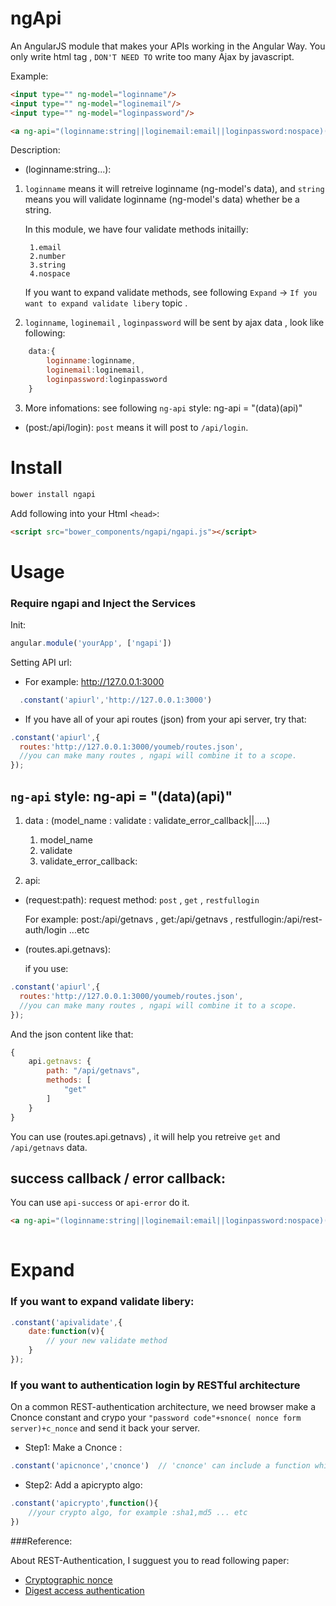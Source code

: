ngApi
=========

An AngularJS module that makes your APIs working in the Angular Way.
You only write html tag , `DON'T NEED TO` write too many Ajax by javascript.

Example:

```html
<input type="" ng-model="loginname"/>
<input type="" ng-model="loginemail"/>
<input type="" ng-model="loginpassword"/>

<a ng-api="(loginname:string||loginemail:email||loginpassword:nospace)(post:/api/login)" api-success="if you have or not" api-error="if you have or not">send</a>
```

Description:

* (loginname:string...):
    
1. `loginname` means it will retreive loginname (ng-model's data), and `string` means you will validate loginname (ng-model's data) whether be a string.

    In this module, we have four validate methods initailly:
        
        1.email 
        2.number 
        3.string 
        4.nospace
        
    If you want to expand validate methods, see following `Expand` -> `If you want to expand validate libery` topic .

2. `loginname`, `loginemail` , `loginpassword` will be sent by ajax data , look like following:

```javascript 
    data:{
        loginname:loginname,
        loginemail:loginemail,
        loginpassword:loginpassword
    }
```
3. More infomations: see following `ng-api` style: ng-api = "(data)(api)" 



* (post:/api/login): `post` means it will post to `/api/login`.



Install
=======

```bash
bower install ngapi
```

Add following into your Html `<head>`:

```html
<script src="bower_components/ngapi/ngapi.js"></script>
```



Usage
=======

### Require ngapi and Inject the Services

Init:

```javascript
angular.module('yourApp', ['ngapi'])
```

Setting API url: 

* For example: http://127.0.0.1:3000
  
```javascript 
  .constant('apiurl','http://127.0.0.1:3000')
```
  
* If you have all of your api routes (json) from your api server, try that:

```javascript
.constant('apiurl',{
  routes:'http://127.0.0.1:3000/youmeb/routes.json',
  //you can make many routes , ngapi will combine it to a scope.
});
```

## `ng-api` style: ng-api = "(data)(api)" 

1. data : (model_name : validate : validate_error_callback||.....)
    
    1. model_name
    2. validate
    3. validate_error_callback:

2. api: 
    
* (request:path): 
    request method: `post` , `get` , `restfullogin`

    For example: post:/api/getnavs , get:/api/getnavs , restfullogin:/api/rest-auth/login ...etc
* (routes.api.getnavs):
    
    if you use:

```javascript
.constant('apiurl',{
  routes:'http://127.0.0.1:3000/youmeb/routes.json',
  //you can make many routes , ngapi will combine it to a scope.
});
```
And the json content like that:

```javascript   
{
    api.getnavs: {
        path: "/api/getnavs",
        methods: [
            "get"
        ]
    }
}
```
You can use (routes.api.getnavs) , it will help you retreive `get` and `/api/getnavs` data.


## success callback / error callback:

You can use `api-success` or `api-error` do it.

```html
<a ng-api="(loginname:string||loginemail:email||loginpassword:nospace)(post:/api/login)" api-success="your scope function" api-error="your scope function">send</a>
    
```



Expand
=======

### If you want to expand validate libery:

```javascript
.constant('apivalidate',{
    date:function(v){
        // your new validate method
    }
});
```

  
### If you want to authentication login by RESTful architecture

On a common REST-authentication architecture, we need browser make a Cnonce constant and crypo your `"password code"+snonce( nonce form server)+c_nonce` and send it back your server.

* Step1: Make a Cnonce : 

```javascript
.constant('apicnonce','cnonce')  // 'cnonce' can include a function which will make a new cnonce code 
```

* Step2: Add a apicrypto algo:

```javascript 
.constant('apicrypto',function(){
    //your crypto algo, for example :sha1,md5 ... etc
})

```

###Reference:

About REST-Authentication, I sugguest you to read following paper:

* [Cryptographic nonce](http://en.wikipedia.org/wiki/Cryptographic_nonce)
* [Digest access authentication](http://en.wikipedia.org/wiki/Digest_access_authentication)



